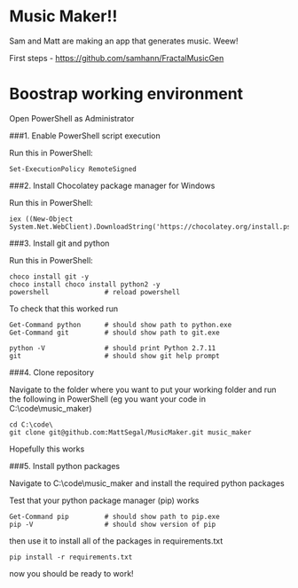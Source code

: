 # Music Maker!!

Sam and Matt are making an app that generates music. Weew!

First steps - https://github.com/samhann/FractalMusicGen


# Boostrap working environment

Open PowerShell as Administrator

###1. Enable PowerShell script execution

Run this in PowerShell:
```
Set-ExecutionPolicy RemoteSigned
```

###2. Install Chocolatey package manager for Windows

Run this in PowerShell:
```
iex ((New-Object System.Net.WebClient).DownloadString('https://chocolatey.org/install.ps1'))
```

###3. Install git and python

Run this in PowerShell:
```
choco install git -y
choco install choco install python2 -y
powershell              # reload powershell 
```

To check that this worked run
```
Get-Command python      # should show path to python.exe
Get-Command git         # should show path to git.exe

python -V               # should print Python 2.7.11
git                     # should show git help prompt
```


###4. Clone repository

Navigate to the folder where you want to put your working folder and run the following in PowerShell
(eg you want your code in C:\code\music_maker)
```
cd C:\code\
git clone git@github.com:MattSegal/MusicMaker.git music_maker
```
Hopefully this works

###5. Install python packages

Navigate to C:\code\music_maker and install the required python packages

Test that your python package manager (pip) works
```
Get-Command pip         # should show path to pip.exe
pip -V                  # should show version of pip
```

then use it to install all of the packages in requirements.txt

```
pip install -r requirements.txt
```

now you should be ready to work!
